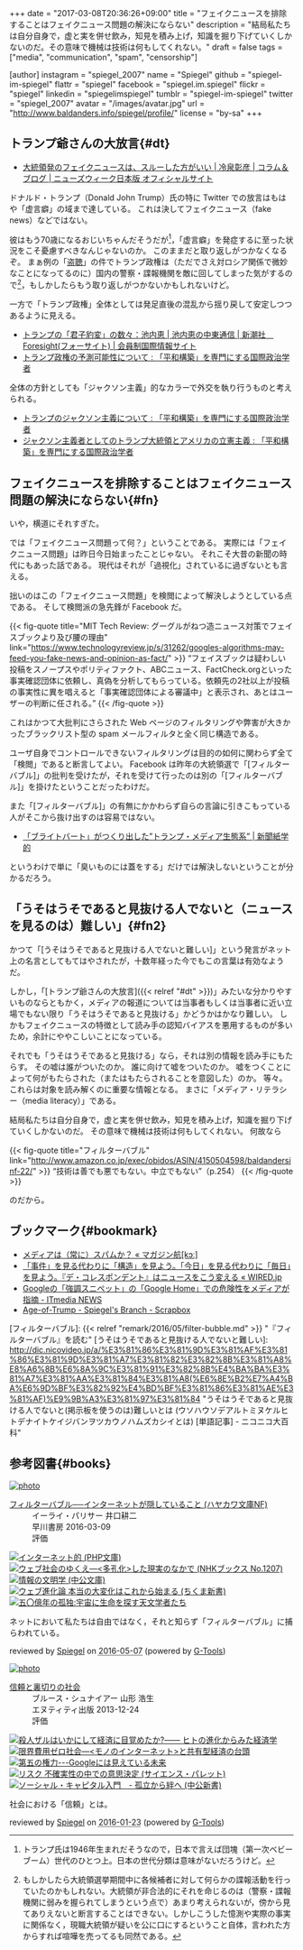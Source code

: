 +++
date = "2017-03-08T20:36:26+09:00"
title = "フェイクニュースを排除することはフェイクニュース問題の解決にならない"
description = "結局私たちは自分自身で，虚と実を併せ飲み，知見を積み上げ，知識を掘り下げていくしかないのだ。その意味で機械は技術は何もしてくれない。"
draft = false
tags = ["media", "communication", "spam", "censorship"]

[author]
  instagram = "spiegel_2007"
  name = "Spiegel"
  github = "spiegel-im-spiegel"
  flattr = "spiegel"
  facebook = "spiegel.im.spiegel"
  flickr = "spiegel"
  linkedin = "spiegelimspiegel"
  tumblr = "spiegel-im-spiegel"
  twitter = "spiegel_2007"
  avatar = "/images/avatar.jpg"
  url = "http://www.baldanders.info/spiegel/profile/"
  license = "by-sa"
+++

## トランプ爺さんの大放言{#dt}

- [大統領発のフェイクニュースは、スルーした方がいい | 冷泉彰彦 | コラム＆ブログ | ニューズウィーク日本版 オフィシャルサイト](http://www.newsweekjapan.jp/reizei/2017/03/post-900.php)

ドナルド・トランプ（Donald John Trump）氏の特に Twitter での放言はもはや「虚言癖」の域まで達している。
これは決してフェイクニュース（fake news）などではない。

彼はもう70歳になるおじいちゃんだそうだが[^dt1]，「虚言癖」を発症するに至った状況をこそ憂慮すべきなんじゃないのか。
このままだと取り返しがつかなくなるぞ。
まぁ例の「[盗聴](http://jp.wsj.com/articles/SB10681214028215414391304583004841325255924 "トランプ氏「盗聴」発言、FBIが反証するよう働きかけ - WSJ")」の件でトランプ政権は（ただでさえ対ロシア関係で微妙なことになってるのに）国内の警察・諜報機関を敵に回してしまった気がするので[^dt2]，もしかしたらもう取り返しがつかないかもしれないけど。

[^dt1]: トランプ氏は1946年生まれだそうなので，日本で言えば団塊（第一次ベビーブーム）世代のひとつ上。日本の世代分類は意味がないだろうけど。
[^dt2]: もしかしたら大統領選挙期間中に各候補者に対して何らかの諜報活動を行っていたのかもしれない。大統領が非合法的にそれを命じるのは（警察・諜報機関に弱みを握られてしまうという点で）あまり考えられないが，傍から見てありえないと断言することはできない。しかしこうした憶測や実際の事実に関係なく，現職大統領が疑いを公に口にするということ自体，言われた方からすれば喧嘩を売ってるも同然である。

一方で「トランプ政権」全体としては発足直後の混乱から揺り戻して安定しつつあるように見える。

- [トランプの「君子豹変」の数々：池内恵 | 池内恵の中東通信 | 新潮社　Foresight(フォーサイト) | 会員制国際情報サイト](http://www.fsight.jp/articles/-/42047)
- [トランプ政権の予測可能性について : 「平和構築」を専門にする国際政治学者](http://shinodahideaki.blog.jp/archives/14692997.html)

全体の方針としても「ジャクソン主義」的なカラーで外交を執り行うものと考えられる。

- [トランプのジャクソン主義について : 「平和構築」を専門にする国際政治学者](http://shinodahideaki.blog.jp/archives/13232921.html)
- [ジャクソン主義者としてのトランプ大統領とアメリカの立憲主義 : 「平和構築」を専門にする国際政治学者](http://shinodahideaki.blog.jp/archives/13278018.html)

## フェイクニュースを排除することはフェイクニュース問題の解決にならない{#fn}

いや，横道にそれすぎた。

では「フェイクニュース問題って何？」ということである。
実際には「フェイクニュース問題」は昨日今日始まったことじゃない。
それこそ大昔の新聞の時代にもあった話である。
現代はそれが「過視化」されているに過ぎないとも言える。

拙いのはこの「フェイクニュース問題」を検閲によって解決しようとしている点である。
そして検閲派の急先鋒が Facebook だ。

{{< fig-quote title="MIT Tech Review: グーグルがねつ造ニュース対策でフェイスブックより及び腰の理由" link="https://www.technologyreview.jp/s/31262/googles-algorithms-may-feed-you-fake-news-and-opinion-as-fact/" >}}
<q>フェイスブックは疑わしい投稿をスノープスやポリティファクト、ABCニュース、FactCheck.orgといった事実確認団体に依頼し、真偽を分析してもらっている。依頼先の2社以上が投稿の事実性に異を唱えると「事実確認団体による審議中」と表示され、あとはユーザーの判断に任される。</q>
{{< /fig-quote >}}

これはかつて大批判にさらされた Web ページのフィルタリングや弊害が大きかったブラックリスト型の spam メールフィルタと全く同じ構造である。

ユーザ自身でコントロールできないフィルタリングは目的の如何に関わらず全て「検閲」であると断言してよい。
Facebook は昨年の大統領選で「[フィルターバブル]」の批判を受けたが，それを受けて行ったのは別の「[フィルターバブル]」を掛けたということだったわけだ。

また「[フィルターバブル]」の有無にかかわらず自らの言論に引きこもっている人がそこから抜け出すのは容易ではない。

- [「ブライトバート」がつくり出した”トランプ・メディア生態系” | 新聞紙学的](https://kaztaira.wordpress.com/2017/03/04/%e3%80%8c%e3%83%96%e3%83%a9%e3%82%a4%e3%83%88%e3%83%90%e3%83%bc%e3%83%88%e3%80%8d%e3%81%8c%e3%81%a4%e3%81%8f%e3%82%8a%e5%87%ba%e3%81%97%e3%81%9f%e3%83%88%e3%83%a9%e3%83%b3%e3%83%97%e3%83%bb%e3%83%a1/)

というわけで単に「臭いものには蓋をする」だけでは解決しないということが分かるだろう。

## 「うそはうそであると見抜ける人でないと（ニュースを見るのは）難しい」{#fn2}

かつて「[うそはうそであると見抜ける人でないと難しい]」という発言がネット上の名言としてもてはやされたが，十数年経った今でもこの言葉は有効なようだ。

しかし，「[トランプ爺さんの大放言]({{< relref "#dt" >}})」みたいな分かりやすいものならともかく，メディアの報道については当事者もしくは当事者に近い立場でもない限り「うそはうそであると見抜ける」かどうかはかなり難しい。
しかもフェイクニュースの特徴として読み手の認知バイアスを悪用するものが多いため，余計にややこしいことになっている。

それでも「うそはうそであると見抜ける」なら，それは別の情報を読み手にもたらす。
その嘘は誰がついたのか。
誰に向けて嘘をついたのか。
嘘をつくことによって何がもたらされた（またはもたらされることを意図した）のか。
等々。
これらは対象を読み解くのに重要な情報となる。
まさに「メディア・リテラシー（media literacy）」である。

結局私たちは自分自身で，虚と実を併せ飲み，知見を積み上げ，知識を掘り下げていくしかないのだ。
その意味で機械は技術は何もしてくれない。
何故なら

{{< fig-quote title="フィルターバブル" link="http://www.amazon.co.jp/exec/obidos/ASIN/4150504598/baldandersinf-22/" >}}
<q>技術は善でも悪でもない。中立でもない</q>（p.254）
{{< /fig-quote >}}

のだから。

## ブックマーク{#bookmark}

- [メディアは（常に）スパムか？ « マガジン航[kɔː]](http://magazine-k.jp/2016/01/25/spam-and-media/)
- [「事件」を見る代わりに「構造」を見よう。「今日」を見る代わりに「毎日」を見よう。『デ・コレスポンデント』はニュースをこう変える « WIRED.jp](http://wired.jp/special/2017/de-correspondent/)
- [Googleの「強調スニペット」の「Google Home」での危険性をメディアが指摘 - ITmedia NEWS](http://www.itmedia.co.jp/news/articles/1703/06/news076.html)
- [Age-of-Trump - Spiegel's Branch - Scrapbox](https://scrapbox.io/spiegel-branch/Age-of-Trump)

[フィルターバブル]: {{< relref "remark/2016/05/filter-bubble.md" >}} "『フィルターバブル』を読む"
[うそはうそであると見抜ける人でないと難しい]: http://dic.nicovideo.jp/a/%E3%81%86%E3%81%9D%E3%81%AF%E3%81%86%E3%81%9D%E3%81%A7%E3%81%82%E3%82%8B%E3%81%A8%E8%A6%8B%E6%8A%9C%E3%81%91%E3%82%8B%E4%BA%BA%E3%81%A7%E3%81%AA%E3%81%84%E3%81%A8(%E6%8E%B2%E7%A4%BA%E6%9D%BF%E3%82%92%E4%BD%BF%E3%81%86%E3%81%AE%E3%81%AF)%E9%9B%A3%E3%81%97%E3%81%84 "うそはうそであると見抜ける人でないと(掲示板を使うのは)難しいとは (ウソハウソデアルトミヌケルヒトデナイトケイジバンヲツカウノハムズカシイとは) [単語記事] - ニコニコ大百科"

## 参考図書{#books}

<div class="hreview" ><a class="item url" href="http://www.amazon.co.jp/exec/obidos/ASIN/4150504598/baldandersinf-22/"><img src="http://ecx.images-amazon.com/images/I/41UdjkE4OpL._SL160_.jpg" alt="photo" class="photo"  /></a><dl ><dt class="fn"><a class="item url" href="http://www.amazon.co.jp/exec/obidos/ASIN/4150504598/baldandersinf-22/">フィルターバブル──インターネットが隠していること (ハヤカワ文庫NF)</a></dt><dd>イーライ・パリサー 井口耕二 </dd><dd>早川書房 2016-03-09</dd><dd>評価<abbr class="rating" title="4"><img src="http://g-images.amazon.com/images/G/01/detail/stars-4-0.gif" alt="" /></abbr> </dd></dl><p class="similar"><a href="http://www.amazon.co.jp/exec/obidos/ASIN/4569762468/baldandersinf-22/" target="_top"><img src="http://images.amazon.com/images/P/4569762468.09._SCTHUMBZZZ_.jpg"  alt="インターネット的 (PHP文庫)"  /></a> <a href="http://www.amazon.co.jp/exec/obidos/ASIN/4140912073/baldandersinf-22/" target="_top"><img src="http://images.amazon.com/images/P/4140912073.09._SCTHUMBZZZ_.jpg"  alt="ウェブ社会のゆくえ―<多孔化>した現実のなかで (NHKブックス No.1207)"  /></a> <a href="http://www.amazon.co.jp/exec/obidos/ASIN/4122033985/baldandersinf-22/" target="_top"><img src="http://images.amazon.com/images/P/4122033985.09._SCTHUMBZZZ_.jpg"  alt="情報の文明学 (中公文庫)"  /></a> <a href="http://www.amazon.co.jp/exec/obidos/ASIN/4480062858/baldandersinf-22/" target="_top"><img src="http://images.amazon.com/images/P/4480062858.09._SCTHUMBZZZ_.jpg"  alt="ウェブ進化論 本当の大変化はこれから始まる (ちくま新書)"  /></a> <a href="http://www.amazon.co.jp/exec/obidos/ASIN/4152096098/baldandersinf-22/" target="_top"><img src="http://images.amazon.com/images/P/4152096098.09._SCTHUMBZZZ_.jpg"  alt="五〇億年の孤独:宇宙に生命を探す天文学者たち"  /></a> </p>
<p class="description">ネットにおいて私たちは自由ではなく，それと知らず「フィルターバブル」に捕らわれている。</p>
<p class="gtools" >reviewed by <a href='#maker' class='reviewer'>Spiegel</a> on <abbr class="dtreviewed" title="2016-05-07">2016-05-07</abbr> (powered by <a href="http://www.goodpic.com/mt/aws/index.html" >G-Tools</a>)</p>
</div>

<div class="hreview" ><a class="item url" href="http://www.amazon.co.jp/exec/obidos/ASIN/4757143044/baldandersinf-22/"><img src="http://ecx.images-amazon.com/images/I/413qoSjODUL._SL160_.jpg" alt="photo" class="photo"  /></a><dl ><dt class="fn"><a class="item url" href="http://www.amazon.co.jp/exec/obidos/ASIN/4757143044/baldandersinf-22/">信頼と裏切りの社会</a></dt><dd>ブルース・シュナイアー 山形 浩生 </dd><dd>エヌティティ出版 2013-12-24</dd><dd>評価<abbr class="rating" title="5"><img src="http://g-images.amazon.com/images/G/01/detail/stars-5-0.gif" alt="" /></abbr> </dd></dl><p class="similar"><a href="http://www.amazon.co.jp/exec/obidos/ASIN/4622078007/baldandersinf-22/" target="_top"><img src="http://images.amazon.com/images/P/4622078007.09._SCTHUMBZZZ_.jpg"  alt="殺人ザルはいかにして経済に目覚めたか?―― ヒトの進化からみた経済学"  /></a> <a href="http://www.amazon.co.jp/exec/obidos/ASIN/4140816872/baldandersinf-22/" target="_top"><img src="http://images.amazon.com/images/P/4140816872.09._SCTHUMBZZZ_.jpg"  alt="限界費用ゼロ社会―<モノのインターネット>と共有型経済の台頭"  /></a> <a href="http://www.amazon.co.jp/exec/obidos/ASIN/4478017883/baldandersinf-22/" target="_top"><img src="http://images.amazon.com/images/P/4478017883.09._SCTHUMBZZZ_.jpg"  alt="第五の権力---Googleには見えている未来"  /></a> <a href="http://www.amazon.co.jp/exec/obidos/ASIN/4621089188/baldandersinf-22/" target="_top"><img src="http://images.amazon.com/images/P/4621089188.09._SCTHUMBZZZ_.jpg"  alt="リスク 不確実性の中での意思決定 (サイエンス・パレット)"  /></a> <a href="http://www.amazon.co.jp/exec/obidos/ASIN/412102138X/baldandersinf-22/" target="_top"><img src="http://images.amazon.com/images/P/412102138X.09._SCTHUMBZZZ_.jpg"  alt="ソーシャル・キャピタル入門　- 孤立から絆へ (中公新書)"  /></a> </p>
<p class="description">社会における「信頼」とは。</p>
<p class="gtools" >reviewed by <a href='#maker' class='reviewer'>Spiegel</a> on <abbr class="dtreviewed" title="2016-01-23">2016-01-23</abbr> (powered by <a href="http://www.goodpic.com/mt/aws/index.html" >G-Tools</a>)</p>
</div>

